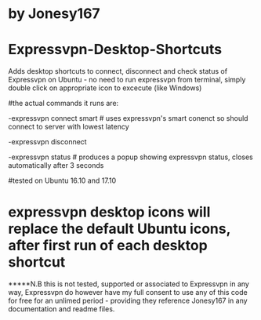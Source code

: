 # by Jonesy167
# Expressvpn-Desktop-Shortcuts
Adds desktop shortcuts to connect, disconnect and check status of Expressvpn on Ubuntu - no need to run expressvpn from terminal, simply double click on appropriate icon to excecute (like Windows)


#the actual commands it runs are:
  
  -expressvpn connect smart # uses expressvpn's smart conenct so should connect to server with lowest latency
  
  -expressvpn disconnect
  
  -expressvpn status # produces a popup showing expressvpn status, closes automatically after 3 seconds


#tested on Ubuntu 16.10 and 17.10

# expressvpn desktop icons will replace the default Ubuntu icons, after first run of each desktop shortcut

*****N.B this is not tested, supported or associated to Expressvpn in any way, Expressvpn do however have my full consent to use any of this code for free for an unlimed period - providing they reference Jonesy167 in any documentation and readme files. 
